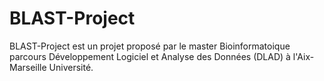 # BLAST-Project
BLAST-Project est un projet proposé par le master Bioinformatoique parcours Développement Logiciel et Analyse des Données (DLAD) à l'Aix-Marseille Université. 
